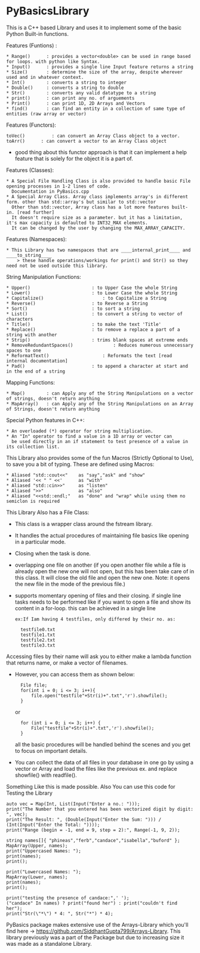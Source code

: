 # PyBasicsLibrary
This is a C++ based Library and uses it to implement some of the basic Python Built-in functions.

Features (Funtions) :

	* Range()      : provides a vector<double> can be used in range based for loops. with python like Syntax.
	* Input()      : provides a single line Input feature returns a string
	* Size()       : determine the size of the array, despite wherever used and in whatever context.
	* Int()        : converts a string to integer
	* Double()     : converts a string to double
	* Str()        : converts any valid datatype to a string
	* print()      : can print any no. of arguements
	* Print()      : can print 1D, 2D Arrays and Vectors
	* find()       : can find an entity in a collection of same type of entities (raw array or vector)

Features (Functors):

	toVec()     	 : can convert an Array Class object to a vector.
	toArr()		 : can convert a vector to an Array Class object
	
- good thing about this functor approach is that it can implement a help feature that is solely for the object it is a part of.

Features (Classes):

	* A Special File Handling Class is also provided to handle basic File opening processes in 1-2 lines of code.
	  Documentation in PyBasics.cpp
	* A Special Array Class. Array class implements array's in different form. other than std::array's but similar to std::vector
	  Other than std::vector, Array class has a lot more features built-in. [read further]
	  It doesn't require size as a parameter. but it has a limitation, it's max capacity is defaulted to INT32_MAX elements.
	  It can be changed by the user by changing the MAX_ARRAY_CAPACITY.

Features (Namespaces):

	* This Library has two namespaces that are ____internal_print____ and ____to_string____
		> these handle operations/workings for print() and Str() so they need not be used outside this library.


String Manipulation Functions:

	* Upper()						: to Upper Case the whole String
	* Lower()						: to Lower Case the whole String
	* Capitalize()						: to Capitalize a String
	* Reverse()						: to Reverse a String
	* Sort()						: to sort a string
	* List()						: to convert a string to vector of characters
	* Title()						: to make the text 'Title'
	* Replace()						: to remove a replace a part of a string with another
	* Strip()						: trims blank spaces at extreme ends
	* RemoveRedundantSpaces()				: Reduces numerous unnecessary spaces to one
	* ReformatText()					: Reformats the text [read internal documentation]
	* Pad()							: to append a character at start and in the end of a string

Mapping Functions:

	* Map()        : can Apply any of the String Manipulations on a vector of strings, doesn't return anything
	* MapArray()   : can Apply any of the String Manipulations on an Array of Strings, doesn't return anything

Special Python features in C++:

	* An overloaded (*) operator for string multiplication.
	* An "In" operator to find a value in a 1D array or vector can 
	  be used directly in an if statement to test presence of a value in its collection list.

This Library also provides some of the fun Macros (Strictly Optional to Use), to save you 
a bit of typing.
These are defined using Macros:

	* Aliased "std::cout<<"    as "say","ask" and "show"
	* Aliased '<< " " <<'      as "with"
	* Aliased "std::cin>>"     as "listen"
	* Aliased ">>"             as "also"
	* Aliased "<<std::endl;"   as "done" and "wrap" while using them no semiclon is required

This Library Also has a File Class:

* This class is a wrapper class around the fstream library.
* It handles the actual procedures of maintaining file basics like opening in a particular mode.
* Closing when the task is done.

* overlapping one file on another (if you open another file while a file is already open
	  the new one will not open, but this has been take care of in this class. It will close
	  the old file and open the new one. Note: it opens the new file in the mode of the previous file.)

* supports momentary opening of files and their closing. if single line tasks needs to be performed
	  like if you want to open a file and show its content in a for-loop. this can be achieved in a single line

	  ex:If Iam having 4 testfiles, only differed by their no. as:
		
		testfile0.txt
		testfile1.txt
		testfile2.txt
		testfile3.txt
		
Accessing files by their name will ask you to either make a lambda function that returns name, or make a vector of filenames.
* However, you can access them as shown below:

		File file;
		for(int i = 0; i <= 3; i++){
			file.open("testfile"+Str(i)+".txt",'r').showfile();
		}

	or

		for (int i = 0; i <= 3; i++) {
			File("testfile"+Str(i)+".txt",'r').showfile();
		}
		
	all the basic procedures will be handled behind the scenes and you get to focus on important details.

* You can collect the data of all files in your database in one go by using a vector<string> or Array<string>
  and load the files like the previous ex. and replace showfile() with readfile().

Something Like this is made possible.
Also You can use this code for Testing the Library
	
	auto vec = Map(Int, List(Input("Enter a no.: ")));
	print("The Number that you entered has been vectorized digit by digit: ", vec);
	print("The Result: ", (Double(Input("Enter the Sum: "))) / (Int(Input("Enter the Total: "))));
	print("Range (begin = -1, end = 9, step = 2):", Range(-1, 9, 2));

	string names[]{ "phineas","ferb","candace","isabella","buford" };
	MapArray(Upper, names);
	print("Uppercased Names: ");
	print(names);
	print();

	print("Lowercased Names: ");
	MapArray(Lower, names);
	print(names);
	print();

	print("testing the presence of candace:",' ');
	("candace" In names) ? print("found her") : print("couldn't find her");
	print("Str(\"*\") * 4: ", Str("*") * 4);


PyBasics package makes extensive use of the Arrays-Library which you'll find here -> https://github.com/SiddhantGupta799/Arrays-Library.
This library previously was a part of the Package but due to increasing size it was made as a standalone Library. 
